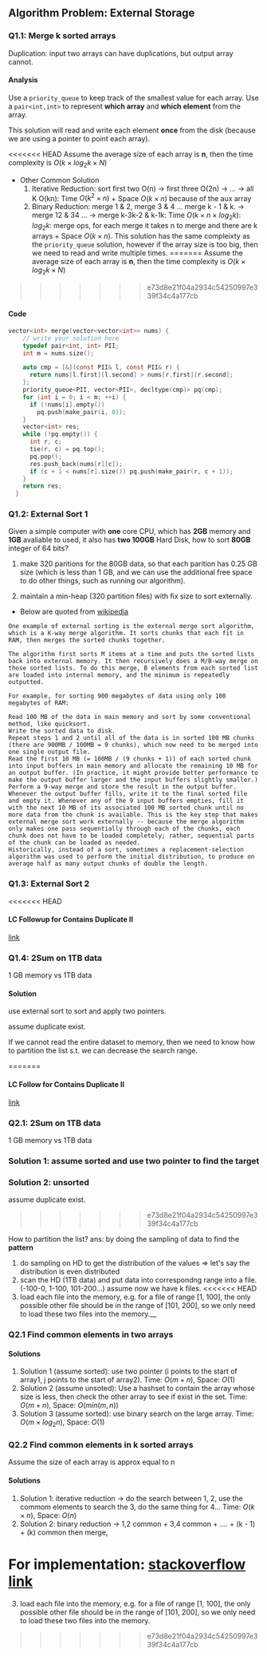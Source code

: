 ## Algorithm Problem: External Storage

### Q1.1: Merge k **sorted** arrays

Duplication: input two arrays can have duplications, but output array cannot.

#### Analysis

Use a `priority_queue` to keep track of the smallest value for each array. Use a `pair<int,int>` to represent **which array** and **which element** from the array.

This solution will read and write each element **once** from the disk  (because we are using a pointer to point each array).


<<<<<<< HEAD
Assume the average size of each array is **n**, then the time complexity is $O(k \times log_2{k} \times N)$ 

+ Other Common Solution
  1. Iterative Reduction: sort first two O(n) -> first three O(2n) -> ... -> all K O(kn): Time $O(k^2 \times n)$ + Space $O(k \times n)$ because of the aux array
  2. Binary Reduction: merge 1 & 2, merge 3 & 4 ... merge k - 1 & k. -> merge 12 & 34 ... -> merge k-3k-2 & k-1k: Time $O(k \times n \times log_2{k})$: $log_2{k}$: merge ops, for each merge it takes n to merge and there are k arrays + Space $O(k \times n)$. This solution has the same compleixty as the `priority_queue` solution, however if the array size is too big, then we need to read and write multiple times.
=======
Assume the average size of each array is **n**, then the time complexity is $O(k \times log_2{k} \times N)$
>>>>>>> e73d8e21f04a2934c54250997e339f34c4a177cb

#### Code

```c
vector<int> merge(vector<vector<int>> nums) {
    // write your solution here
    typedef pair<int, int> PII;
    int m = nums.size();

    auto cmp = [&](const PII& l, const PII& r) {
      return nums[l.first][l.second] > nums[r.first][r.second];
    };
    priority_queue<PII, vector<PII>, decltype(cmp)> pq(cmp);
    for (int i = 0; i < m; ++i) {
      if (!nums[i].empty())
        pq.push(make_pair(i, 0));
    }
    vector<int> res;
    while (!pq.empty()) {
      int r, c;
      tie(r, c) = pq.top();
      pq.pop();
      res.push_back(nums[r][c]);
      if (c + 1 < nums[r].size()) pq.push(make_pair(r, c + 1));
    }
    return res;
  }
```

### Q1.2: External Sort 1

Given a simple computer with **one** core CPU, which has **2GB** memory and **1GB** avaliable to used, it also has **two 100GB** Hard Disk, how to sort **80GB** integer of 64 bits?


1. make 320 paritions for the 80GB data, so that each parition has 0.25 GB size (which is less than 1 GB, and we can use the additional free space to do other things, such as running our algorithm). 

2. maintain a min-heap (320 partition files) with fix size to sort externally. 

- Below are quoted from [wikipedia](https://en.wikipedia.org/wiki/External_sorting#:~:text=External%20sorting%20is%20a%20class,usually%20a%20hard%20disk%20drive.)
```
One example of external sorting is the external merge sort algorithm, which is a K-way merge algorithm. It sorts chunks that each fit in RAM, then merges the sorted chunks together.

The algorithm first sorts M items at a time and puts the sorted lists back into external memory. It then recursively does a M/B-way merge on those sorted lists. To do this merge, B elements from each sorted list are loaded into internal memory, and the minimum is repeatedly outputted.

For example, for sorting 900 megabytes of data using only 100 megabytes of RAM:

Read 100 MB of the data in main memory and sort by some conventional method, like quicksort.
Write the sorted data to disk.
Repeat steps 1 and 2 until all of the data is in sorted 100 MB chunks (there are 900MB / 100MB = 9 chunks), which now need to be merged into one single output file.
Read the first 10 MB (= 100MB / (9 chunks + 1)) of each sorted chunk into input buffers in main memory and allocate the remaining 10 MB for an output buffer. (In practice, it might provide better performance to make the output buffer larger and the input buffers slightly smaller.)
Perform a 9-way merge and store the result in the output buffer. Whenever the output buffer fills, write it to the final sorted file and empty it. Whenever any of the 9 input buffers empties, fill it with the next 10 MB of its associated 100 MB sorted chunk until no more data from the chunk is available. This is the key step that makes external merge sort work externally -- because the merge algorithm only makes one pass sequentially through each of the chunks, each chunk does not have to be loaded completely; rather, sequential parts of the chunk can be loaded as needed.
Historically, instead of a sort, sometimes a replacement-selection algorithm was used to perform the initial distribution, to produce on average half as many output chunks of double the length.
```

### Q1.3: External Sort 2
<<<<<<< HEAD
#### LC Followup for **Contains Duplicate II**

[link](https://leetcode.com/problems/intersection-of-two-arrays-ii/discuss/82243/Solution-to-3rd-follow-up-question)

### Q1.4: 2Sum on 1TB data

1 GB memory vs 1TB data

#### Solution

use external sort to sort and apply two pointers.

assume duplicate exist.

If we cannot read the entire dataset to memory, then we need to know how to partition the list s.t. we can decrease the search range.

=======
#### LC Follow for **Contains Duplicate II**

[link](https://leetcode.com/problems/intersection-of-two-arrays-ii/discuss/82243/Solution-to-3rd-follow-up-question)



### Q2.1: 2Sum on 1TB data

1 GB memory vs 1TB data

### Solution 1: assume sorted and use two pointer to find the target

### Solution 2: unsorted

assume duplicate exist.
>>>>>>> e73d8e21f04a2934c54250997e339f34c4a177cb

How to partition the list? ans: by doing the sampling of data to find the **pattern**


1. do sampling on HD to get the distribution of the values => let's say the distribution is even distributed
2. scan the HD (1TB data) and put data into correspondng range into a file. (-100-0, 1-100, 101-200...) assume now we have k files.
<<<<<<< HEAD
3. load each file into the memory, e.g. for a file of range [1, 100], the only possible other file should be in the range of [101, 200], so we only need to load these two files into the memory.__

### Q2.1 Find common elements in two arrays

#### Solutions

1. Solution 1 (assume sorted): use two pointer (i points to the start of array1, j points to the start of array2). Time: $O(m + n)$, Space: $O(1)$
2. Solution 2 (assume unsoted): Use a hashset to contain the array whose size is less, then check the other array to see if exist in the set. Time: $O(m + n)$, Space: $O(min(m,n))$
3. Solution 3 (assume sorted): use binary search on the large array. Time: $O(m \times log_2{n})$, Space: $O(1)$

### Q2.2 Find common elements in k sorted arrays

Assume the size of each array is approx equal to n

#### Solutions

1. Solution 1: iterative reduction -> do the search between 1, 2, use the commom elements to search the 3, do the same thing for 4... Time: $O(k \times n)$, Space: $O(n)$
2. Solution 2: binary reduction -> 1,2 common + 3,4 common + .... + (k - 1) + (k) common then merge, 

For implementation: [stackoverflow link](https://stackoverflow.com/a/44069571)
=======
3. load each file into the memory, e.g. for a file of range [1, 100], the only possible other file should be in the range of [101, 200], so we only need to load these two files into the memory.
>>>>>>> e73d8e21f04a2934c54250997e339f34c4a177cb



